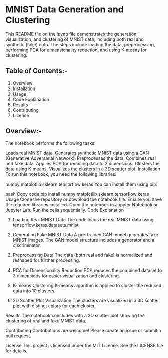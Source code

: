 # MNIST Data Generation and Clustering
This README file on the ipynb file demonstrates the generation, visualization, and clustering of MNIST data, including both real and synthetic (fake) data. The steps include loading the data, preprocessing, performing PCA for dimensionality reduction, and using K-means for clustering.

## Table of Contents:-
1. Overview
2. Installation
3. Usage
4. Code Explanation
5. Results
6. Contributing
7. License

## Overview:-
The notebook performs the following tasks:

Loads real MNIST data.
Generates synthetic MNIST data using a GAN (Generative Adversarial Network).
Preprocesses the data.
Combines real and fake data.
Applies PCA for reducing data to 3 dimensions.
Clusters the data using K-means.
Visualizes the clusters in a 3D scatter plot.
Installation
To run this notebook, you need the following libraries:

numpy
matplotlib
sklearn
tensorflow
keras
You can install them using pip:

bash
Copy code
pip install numpy matplotlib sklearn tensorflow keras
Usage
Clone the repository or download the notebook file.
Ensure you have the required libraries installed.
Open the notebook in Jupyter Notebook or Jupyter Lab.
Run the cells sequentially.
Code Explanation
1. Loading Real MNIST Data
The code loads the real MNIST data using tensorflow.keras.datasets.mnist.

2. Generating Fake MNIST Data
A pre-trained GAN model generates fake MNIST images. The GAN model structure includes a generator and a discriminator.

3. Preprocessing Data
The data (both real and fake) is normalized and reshaped for further processing.

4. PCA for Dimensionality Reduction
PCA reduces the combined dataset to 3 dimensions for easier visualization and clustering.

5. K-means Clustering
K-means algorithm is applied to cluster the reduced data into 10 clusters.

6. 3D Scatter Plot Visualization
The clusters are visualized in a 3D scatter plot with distinct colors for each cluster.

Results
The notebook concludes with a 3D scatter plot showing the clustering of real and fake MNIST data.

Contributing
Contributions are welcome! Please create an issue or submit a pull request.

License
This project is licensed under the MIT License. See the LICENSE file for details.
